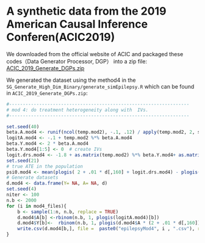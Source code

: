 # A synthetic data from the 2019 American Causal Inference Conferen(ACIC2019)


We downloaded from the official website of ACIC and packaged these codes（Data Generator Processor, DGP） into a zip file: [ACIC_2019_Generate_DGPs.zip](ACIC_2019_Generate_DGPs.zip)


We generated the dataset using the method4 in the `SG_Generate_High_Dim_Binary/generate_simEpilepsy.R`   which can be found in `ACIC_2019_Generate_DGPs.zip`:
``` R
#------------------------------------------------------------------
# mod 4: do treatment heterogeneity along with  IVs.
#------------------------------------------------------------------

set.seed(40)
beta.A.mod4 <- runif(ncol(temp.mod2), -.1, .12) / apply(temp.mod2, 2, sd)
logitA.mod4 <- -.1 + temp.mod2 %*% beta.A.mod4 
beta.Y.mod4 <- 2 * beta.A.mod4
beta.Y.mod4[1:5] <- 0  # create IVs
logit.drs.mod4 <- -1.8 + as.matrix(temp.mod2) %*% beta.Y.mod4+ as.matrix(d[,c(150, 160)]) %*% c(-.005, -0.02)
set.seed(21)
# true ATE in the population
psi0.mod4 <- mean(plogis( 2 + .01 * d[,160] + logit.drs.mod4) - plogis(logit.drs.mod4))    # 0.2916274
# Generate datasets
d.mod4 <- data.frame(Y= NA, A= NA, d)
set.seed(4)
niter <- 100
n.b <- 2000
for (i in mod4_files){
	b <- sample(1:n, n.b, replace = TRUE)
	d.mod4$A[b] <-rbinom(n.b, 1, plogis(logitA.mod4)[b])
	d.mod4$Y[b]<-  rbinom(n.b, 1, plogis(d.mod4$A * (2 + .01 * d[,160]) + logit.drs.mod4)[b])
	write.csv(d.mod4[b,], file =  paste0("epilepsyMod4", i , ".csv"), row.names = FALSE)
}

```

